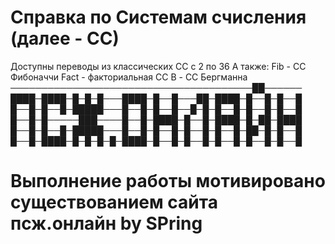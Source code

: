 # Справка по Системам счисления (далее - СС)
 Доступны переводы из классических СС с 2 по 36
 А также:
 Fib - СС Фибоначчи
 Fact - факториальная СС
 B - СС Бергманна
                                    ───────────────────────────────────────██──────
                                    ████─████─█─█─█───████─█──█───██─████─█──█─█──█
                                    █──█─█──█─█████───█──█─█──█──█─█─█──█─█──█─█──█
                                    █──█─█─────███────█──█─████─█──█─████─█─██─████
                                    █──█─█──█─█████───█──█─█──█─█──█─█──█─██─█─█──█
                                    █──█─████─█─█─█─█─████─█──█─█──█─█──█─█──█─█──█

# Выполнение работы мотивировано существованием сайта псж.онлайн                                                by SPring
